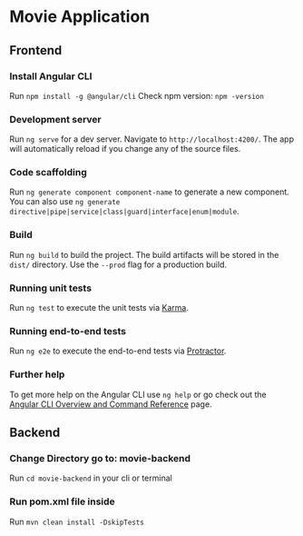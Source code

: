 <h1> Movie Application </h1>
<h2>Frontend</h2>

### Install Angular CLI

Run ```npm install -g @angular/cli```
Check npm version: ```npm -version```

### Development server

Run `ng serve` for a dev server. Navigate to `http://localhost:4200/`. The app will automatically reload if you change
any of the source files.

### Code scaffolding

Run `ng generate component component-name` to generate a new component. You can also
use `ng generate directive|pipe|service|class|guard|interface|enum|module`.

### Build

Run `ng build` to build the project. The build artifacts will be stored in the `dist/` directory. Use the `--prod` flag
for a production build.

### Running unit tests

Run `ng test` to execute the unit tests via [Karma](https://karma-runner.github.io).

### Running end-to-end tests

Run `ng e2e` to execute the end-to-end tests via [Protractor](http://www.protractortest.org/).

### Further help

To get more help on the Angular CLI use `ng help` or go check out
the [Angular CLI Overview and Command Reference](https://angular.io/cli) page.

<h2> Backend </h2>

### Change Directory go to: movie-backend 
Run ```cd movie-backend``` in your cli or terminal

### Run pom.xml file inside
Run ```mvn clean install -DskipTests```
